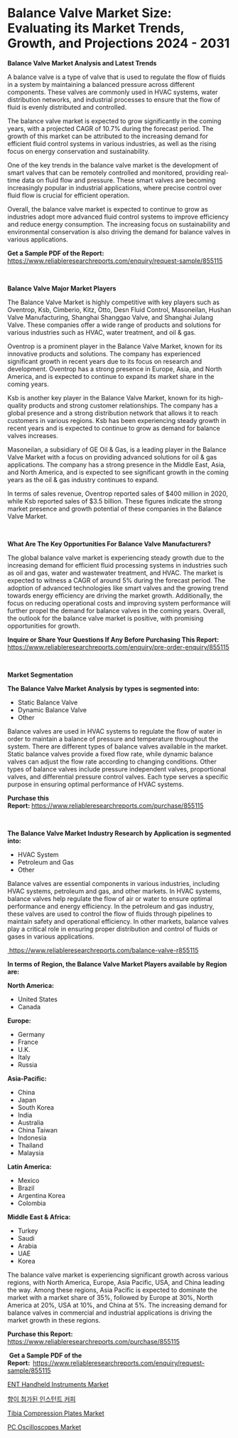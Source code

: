 <p><h1>Balance Valve Market Size: Evaluating its Market Trends, Growth, and Projections 2024 - 2031</h1></p><p><strong>Balance Valve Market Analysis and Latest Trends</strong></p>
<p><p>A balance valve is a type of valve that is used to regulate the flow of fluids in a system by maintaining a balanced pressure across different components. These valves are commonly used in HVAC systems, water distribution networks, and industrial processes to ensure that the flow of fluid is evenly distributed and controlled.</p><p>The balance valve market is expected to grow significantly in the coming years, with a projected CAGR of 10.7% during the forecast period. The growth of this market can be attributed to the increasing demand for efficient fluid control systems in various industries, as well as the rising focus on energy conservation and sustainability.</p><p>One of the key trends in the balance valve market is the development of smart valves that can be remotely controlled and monitored, providing real-time data on fluid flow and pressure. These smart valves are becoming increasingly popular in industrial applications, where precise control over fluid flow is crucial for efficient operation.</p><p>Overall, the balance valve market is expected to continue to grow as industries adopt more advanced fluid control systems to improve efficiency and reduce energy consumption. The increasing focus on sustainability and environmental conservation is also driving the demand for balance valves in various applications.</p></p>
<p><strong>Get a Sample PDF of the Report:&nbsp;</strong> <a href="https://www.reliableresearchreports.com/enquiry/request-sample/855115">https://www.reliableresearchreports.com/enquiry/request-sample/855115</a></p>
<p>&nbsp;</p>
<p><strong>Balance Valve Major Market Players</strong></p>
<p><p>The Balance Valve Market is highly competitive with key players such as Oventrop, Ksb, Cimberio, Kitz, Otto, Desn Fluid Control, Masoneilan, Hushan Valve Manufacturing, Shanghai Shanggao Valve, and Shanghai Julang Valve. These companies offer a wide range of products and solutions for various industries such as HVAC, water treatment, and oil & gas.</p><p>Oventrop is a prominent player in the Balance Valve Market, known for its innovative products and solutions. The company has experienced significant growth in recent years due to its focus on research and development. Oventrop has a strong presence in Europe, Asia, and North America, and is expected to continue to expand its market share in the coming years.</p><p>Ksb is another key player in the Balance Valve Market, known for its high-quality products and strong customer relationships. The company has a global presence and a strong distribution network that allows it to reach customers in various regions. Ksb has been experiencing steady growth in recent years and is expected to continue to grow as demand for balance valves increases.</p><p>Masoneilan, a subsidiary of GE Oil & Gas, is a leading player in the Balance Valve Market with a focus on providing advanced solutions for oil & gas applications. The company has a strong presence in the Middle East, Asia, and North America, and is expected to see significant growth in the coming years as the oil & gas industry continues to expand.</p><p>In terms of sales revenue, Oventrop reported sales of $400 million in 2020, while Ksb reported sales of $3.5 billion. These figures indicate the strong market presence and growth potential of these companies in the Balance Valve Market.</p></p>
<p>&nbsp;</p>
<p><strong>What Are The Key Opportunities For Balance Valve Manufacturers?</strong></p>
<p><p>The global balance valve market is experiencing steady growth due to the increasing demand for efficient fluid processing systems in industries such as oil and gas, water and wastewater treatment, and HVAC. The market is expected to witness a CAGR of around 5% during the forecast period. The adoption of advanced technologies like smart valves and the growing trend towards energy efficiency are driving the market growth. Additionally, the focus on reducing operational costs and improving system performance will further propel the demand for balance valves in the coming years. Overall, the outlook for the balance valve market is positive, with promising opportunities for growth.</p></p>
<p><strong>Inquire or Share Your Questions If Any Before Purchasing This Report:</strong> <a href="https://www.reliableresearchreports.com/enquiry/pre-order-enquiry/855115">https://www.reliableresearchreports.com/enquiry/pre-order-enquiry/855115</a></p>
<p>&nbsp;</p>
<p><strong>Market Segmentation</strong></p>
<p><strong>The Balance Valve Market Analysis by types is segmented into:</strong></p>
<p><ul><li>Static Balance Valve</li><li>Dynamic Balance Valve</li><li>Other</li></ul></p>
<p><p>Balance valves are used in HVAC systems to regulate the flow of water in order to maintain a balance of pressure and temperature throughout the system. There are different types of balance valves available in the market. Static balance valves provide a fixed flow rate, while dynamic balance valves can adjust the flow rate according to changing conditions. Other types of balance valves include pressure independent valves, proportional valves, and differential pressure control valves. Each type serves a specific purpose in ensuring optimal performance of HVAC systems.</p></p>
<p><strong>Purchase this Report:&nbsp;</strong><a href="https://www.reliableresearchreports.com/purchase/855115">https://www.reliableresearchreports.com/purchase/855115</a></p>
<p>&nbsp;</p>
<p><strong>The Balance Valve Market Industry Research by Application is segmented into:</strong></p>
<p><ul><li>HVAC System</li><li>Petroleum and Gas</li><li>Other</li></ul></p>
<p><p>Balance valves are essential components in various industries, including HVAC systems, petroleum and gas, and other markets. In HVAC systems, balance valves help regulate the flow of air or water to ensure optimal performance and energy efficiency. In the petroleum and gas industry, these valves are used to control the flow of fluids through pipelines to maintain safety and operational efficiency. In other markets, balance valves play a critical role in ensuring proper distribution and control of fluids or gases in various applications.</p></p>
<p><a href="https://www.reliableresearchreports.com/balance-valve-r855115">&nbsp;https://www.reliableresearchreports.com/balance-valve-r855115</a></p>
<p><strong>In terms of Region, the Balance Valve Market Players available by Region are:</strong></p>
<p>
    <p> <strong> North America: </strong>
        <ul>
            <li>United States</li>
            <li>Canada</li>
        </ul>
        </p> 
    <p> <strong> Europe: </strong>
        <ul>
            <li>Germany</li>
            <li>France</li>
            <li>U.K.</li>
            <li>Italy</li>
            <li>Russia</li>
        </ul>
        </p> 
    <p> <strong> Asia-Pacific: </strong>
        <ul>
            <li>China</li>
            <li>Japan</li>
            <li>South Korea</li>
            <li>India</li>
            <li>Australia</li>
            <li>China Taiwan</li>
            <li>Indonesia</li>
            <li>Thailand</li>
            <li>Malaysia</li>
        </ul>
        </p> 
    <p> <strong> Latin America: </strong>
        <ul>
            <li>Mexico</li>
            <li>Brazil</li>
            <li>Argentina Korea</li>
            <li>Colombia</li>
        </ul>
        </p> 
    <p> <strong> Middle East & Africa: </strong>
        <ul>
            <li>Turkey</li>
            <li>Saudi</li>
            <li>Arabia</li>
            <li>UAE</li>
            <li>Korea</li>
        </ul>
    </p>
    </p>
<p><p>The balance valve market is experiencing significant growth across various regions, with North America, Europe, Asia Pacific, USA, and China leading the way. Among these regions, Asia Pacific is expected to dominate the market with a market share of 35%, followed by Europe at 30%, North America at 20%, USA at 10%, and China at 5%. The increasing demand for balance valves in commercial and industrial applications is driving the market growth in these regions.</p></p>
<p><strong>Purchase this Report: </strong><a href="https://www.reliableresearchreports.com/purchase/855115">https://www.reliableresearchreports.com/purchase/855115</a></p>
<p>&nbsp;<strong>Get a Sample PDF of the Report:&nbsp;&nbsp;</strong><a href="https://www.reliableresearchreports.com/enquiry/request-sample/855115">https://www.reliableresearchreports.com/enquiry/request-sample/855115</a></p>
<p><strong></strong></p>
<p><p><a href="https://simplistic-meeting-7ee.notion.site/ENT-Handheld-Instruments-Market-Furnishes-Information-on-Market-Share-Market-Trends-and-Market-Gro-7ac3ae62ce4844d398633b9a515333b5">ENT Handheld Instruments Market</a></p><p><a href="https://github.com/oajzkywllm460/Market-Research-Report-List-1/blob/main/392777530258.md">향이 첨가된 인스턴트 커피</a></p><p><a href="https://skillful-vermicelli-b89.notion.site/Tibia-Compression-Plates-Market-Research-Report-Its-History-and-Forecast-2024-to-2031-819c0695bc1a497983357393913cfe03">Tibia Compression Plates Market</a></p><p><a href="https://view.publitas.com/reportprime-1/pc-oscilloscopes-market-furnishes-information-on-market-share-market-trends-and-market-growth/">PC Oscilloscopes Market</a></p></p>